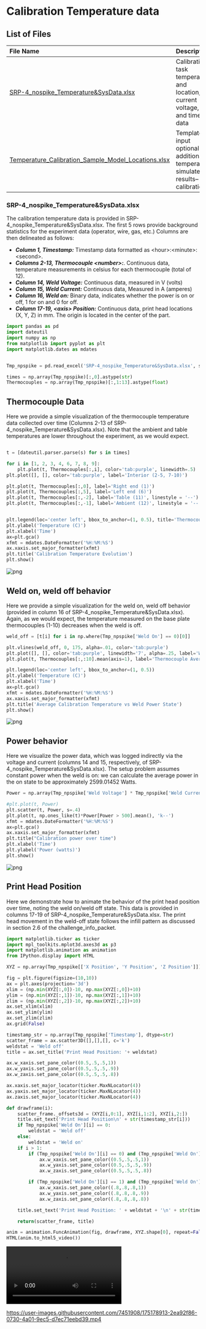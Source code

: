 # Calibration Temperature data
## List of Files
|File Name| Description|
|:---|:---|
|[SRP-4_nospike_Temperature&SysData.xlsx](https://github.com/SRP-AM/SRP_AM_Prediction_Challenge/blob/main/Temperature/CalTask/SRP-4_nospike_Temperature%26SysData.xlsx)|Calibration task temperature and location, current voltage, and time data
[Temperature_Calibration_Sample_Model_Locations.xlsx](https://github.com/SRP-AM/SRP_AM_Prediction_Challenge/blob/main/Temperature/CalTask/Temperature_Calibration_Sample_Model_Locations.xlsx)|Template to input optional additional temperature simulated results–calibration.|

### SRP-4_nospike_Temperature&SysData.xlsx
The calibration temperature data is provided in SRP-4_nospike_Temperature&SysData.xlsx.
The first 5 rows provide background statistics for the experiment data (operator, wire, gas, etc.)
Columns are then delineated as follows:

- ***Column 1, Timestamp:*** Timestamp data formatted as \<hour\>:\<minute\>:\<second\>.
- ***Columns 2-13, Thermocouple \<number\>:***. Continuous data, temperature measurements in celsius for each thermocouple (total of 12).
- ***Column 14, Weld Voltage:*** Continuous data, measured in V (volts)
- ***Column 15, Weld Current:*** Continuous data, Measured in A (amperes)
- ***Column 16, Weld on:*** Binary data, indicates whether the power is on or off, 1 for on and 0 for off.
- ***Column 17-19, \<axis\> Position:*** Continuous data, print head locations (X, Y, Z) in mm. The origin is located in the center of the part.





```python
import pandas as pd
import dateutil
import numpy as np
from matplotlib import pyplot as plt
import matplotlib.dates as mdates


Tmp_npspike = pd.read_excel('SRP-4_nospike_Temperature&SysData.xlsx', skiprows=5)

times = np.array(Tmp_npspike)[:,0].astype(str)
Thermocouples = np.array(Tmp_npspike)[:,1:13].astype(float)
```

## Thermocouple Data

Here we provide a simple visualization of the thermocouple temperature data collected over time (Columns 2-13 of SRP-4_nospike_Temperature&SysData.xlsx). Note that the ambient and table temperatures are lower throughout the experiment, as we would expect.


```python

t = [dateutil.parser.parse(s) for s in times]

for i in [1, 2, 3, 4, 6, 7, 8, 9]:
    plt.plot(t, Thermocouples[:,i], color='tab:purple', linewidth=.5)
plt.plot([], [], color='tab:purple', label='Interior (2-5, 7-10)')

plt.plot(t, Thermocouples[:,0], label='Right end (1)')
plt.plot(t, Thermocouples[:,5], label='Left end (6)')
plt.plot(t, Thermocouples[:,-2], label='Table (11)', linestyle = '--')
plt.plot(t, Thermocouples[:,-1], label='Ambient (12)', linestyle = '--')


plt.legend(loc='center left', bbox_to_anchor=(1, 0.5), title='Thermocouple #')
plt.ylabel('Temperature (C)')
plt.xlabel('Time')
ax=plt.gca()
xfmt = mdates.DateFormatter('%H:%M:%S')
ax.xaxis.set_major_formatter(xfmt)
plt.title('Calibration Temperature Evolution')
plt.show()
```



![png](README/output_4_0.png)



## Weld on, weld off behavior

Here we provide a simple visualization for the weld on, weld off behavior (provided in column 16 of SRP-4_nospike_Temperature&SysData.xlsx).
Again, as we would expect, the temperature measured on the base plate thermocouples (1-10) decreases when the weld is off.


```python
weld_off = [t[i] for i in np.where(Tmp_npspike['Weld On'] == 0)[0]]

plt.vlines(weld_off, 0, 175, alpha=.01, color='tab:purple')
plt.plot([], [], color='tab:purple', linewidth='7', alpha=.25, label='Weld off')
plt.plot(t, Thermocouples[:,:10].mean(axis=1), label='Thermocouple Average (1-10)')

plt.legend(loc='center left', bbox_to_anchor=(1, 0.5))
plt.ylabel('Temperature (C)')
plt.xlabel('Time')
ax=plt.gca()
xfmt = mdates.DateFormatter('%H:%M:%S')
ax.xaxis.set_major_formatter(xfmt)
plt.title('Average Calibration Temperature vs Weld Power State')
plt.show()
```



![png](README/output_6_0.png)



## Power behavior

Here we visualize the power data, which was logged indirectly via the voltage and current (columns 14 and 15, respectively, of SRP-4_nospike_Temperature&SysData.xlsx).
The setup problem assumes constant power when the weld is on: we can calculate the average power in the on state to be approximately 2599.01452 Watts.


```python
Power = np.array(Tmp_npspike['Weld Voltage'] * Tmp_npspike['Weld Current'])

#plt.plot(t, Power)
plt.scatter(t, Power, s=.4)
plt.plot(t, np.ones_like(t)*Power[Power > 500].mean(), 'k--')
xfmt = mdates.DateFormatter('%H:%M:%S')
ax=plt.gca()
ax.xaxis.set_major_formatter(xfmt)
plt.title("Calibration power over time")
plt.xlabel('Time')
plt.ylabel('Power (watts)')
plt.show()
```



![png](README/output_8_0.png)



## Print Head Position

Here we demonstrate how to animate the behavior of the print head position over time, noting the weld on/weld off state.
This data is provided in columns 17-19 of SRP-4_nospike_Temperature&SysData.xlsx.
The print head movement in the weld-off state follows the infill pattern as discussed in section 2.6 of the challenge_info_packet.


```python
import matplotlib.ticker as ticker
import mpl_toolkits.mplot3d.axes3d as p3
import matplotlib.animation as animation
from IPython.display import HTML

XYZ = np.array(Tmp_npspike[['X Position', 'Y Position', 'Z Position']])

fig = plt.figure(figsize=(10,10))
ax = plt.axes(projection='3d')
xlim = (np.min(XYZ[:,0])-10, np.max(XYZ[:,0])+10)
ylim = (np.min(XYZ[:,1])-10, np.max(XYZ[:,1])+10)
zlim = (np.min(XYZ[:,2])-10, np.max(XYZ[:,2])+10)
ax.set_xlim(xlim)
ax.set_ylim(ylim)
ax.set_zlim(zlim)
ax.grid(False)

timestamp_str = np.array(Tmp_npspike['Timestamp'], dtype=str)
scatter_frame = ax.scatter3D([],[],[], c='k')
weldstat = 'Weld off'
title = ax.set_title('Print Head Position: '+ weldstat)

ax.w_xaxis.set_pane_color((0.5,.5,.5,1))
ax.w_yaxis.set_pane_color((0.5,.5,.5,.9))
ax.w_zaxis.set_pane_color((0.5,.5,.5,.8))

ax.xaxis.set_major_locator(ticker.MaxNLocator(4))
ax.yaxis.set_major_locator(ticker.MaxNLocator(4))
ax.zaxis.set_major_locator(ticker.MaxNLocator(4))

def drawframe(i):
    scatter_frame._offsets3d = (XYZ[i,0:1], XYZ[i,1:2], XYZ[i,2:])
    title.set_text('Print Head Position\n' + str(timestamp_str[i]))
    if Tmp_npspike['Weld On'][i] == 0:
        weldstat = 'Weld off'
    else:
        weldstat = 'Weld on'
    if i > 1:
        if (Tmp_npspike['Weld On'][i] == 0) and (Tmp_npspike['Weld On'][i-1] == 1):
            ax.w_xaxis.set_pane_color((0.5,.5,.5,1))
            ax.w_yaxis.set_pane_color((0.5,.5,.5,.9))
            ax.w_zaxis.set_pane_color((0.5,.5,.5,.8))

        if (Tmp_npspike['Weld On'][i] == 1) and (Tmp_npspike['Weld On'][i-1] == 0):
            ax.w_xaxis.set_pane_color((.8,.8,.8,1))
            ax.w_yaxis.set_pane_color((.8,.8,.8,.9))
            ax.w_zaxis.set_pane_color((.8,.8,.8,.8))

    title.set_text('Print Head Position: ' + weldstat + '\n' + str(timestamp_str[i]))

    return(scatter_frame, title)

anim = animation.FuncAnimation(fig, drawframe, XYZ.shape[0], repeat=False, interval=100)#XYZ.shape[0])
HTML(anim.to_html5_video())


```
![](README/Print_Head_Pos.mp4)



https://user-images.githubusercontent.com/7451908/175178913-2ea92f86-0730-4a01-9ec5-d7ec71eebd39.mp4

